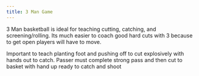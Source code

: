```yaml
---
title: 3 Man Game
---
```

3 Man basketball is ideal for teaching cutting, catching, and screening/rolling.  Its much easier to coach good hard cuts with 3 because to get open players will have to move.  

Important to teach planting foot and pushing off to cut explosively with hands out to catch.  Passer must complete strong pass and then cut to basket with hand up ready to catch and shoot